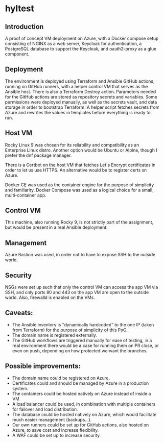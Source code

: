 # hyltest

## Introduction
A proof of concept VM deployment on Azure, with a Docker compose setup consisting of NGINX as a web server, Keycloak for authentication, a PostgreSQL database to support the Keycloak, and oauth2-proxy as a glue component.

## Deployment
The environment is deployed using Terraform and Ansible GitHub actions, running on GitHub runners, with a helper control VM that serves as the Ansible host. There is also a Terraform Destroy action. Parameters needed for the GitHub actions are stored as repository secrets and variables. Some permissions were deployed manually, as well as the secrets vault, and data storage in order to bootstrap Terraform. A helper script fetches secrets from Azure and rewrites the values in templates before everything is ready to run.

## Host VM
Rocky Linux 9 was chosen for its reliability and compatibility as an Enterprise Linux distro. Another option would be Ubuntu or Alpine, though I prefer the dnf package manager.

There is a Certbot on the host VM that fetches Let's Encrypt certificates in order to let us use HTTPS. An alternative would be to register certs on Azure.

Docker CE was used as the container engine for the purpose of simplicity and familiarity. Docker Compose was used as a logical choice for a small, multi-container app.

## Control VM
This machine, also running Rocky 9, is not strictly part of the assignment, but would be present in a real Ansible deployment.

## Management
Azure Bastion was used, in order not to have to expose SSH to the outside world.

## Security
NSGs were set up such that only the control VM can access the app VM via SSH, and only ports 80 and 443 on the app VM are open to the outside world. Also, firewalld is enabled on the VMs.

## Caveats:
- The Ansible inventory is "dynamically hardcoded" to the one IP (taken from Terraform) for the purpose of simplicity of this PoC.
- The domain name is registered externally.
- The GitHub workflows are triggered manually for ease of testing, in a real environment there would be a case for running them on PR close, or even on push, depending on how protected we want the branches.

## Possible improvements:
- The domain name could be registered on Azure.
- Certificates could and should be managed by Azure in a production system.
- The containers could be hosted natively on Azure instead of inside a VM. 
- A load balancer could be used, in combination with multiple containers for failover and load distribution.
- The database could be hosted natively on Azure, which would facilitate much easier management (backups...).
- Our own runners could be set up for GitHub actions, also hosted on Azure, to save cost and increase flexibility.
- A WAF could be set up to increase security.